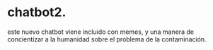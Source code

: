 # chatbot2.
este nuevo chatbot viene incluido con memes, y una manera de concientizar a la humanidad sobre el problema de la contaminación.
